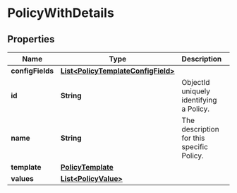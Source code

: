 # PolicyWithDetails

## Properties
Name | Type | Description | Notes
------------ | ------------- | ------------- | -------------
**configFields** | [**List&lt;PolicyTemplateConfigField&gt;**](PolicyTemplateConfigField.md) |  |  [optional]
**id** | **String** | ObjectId uniquely identifying a Policy. |  [optional]
**name** | **String** | The description for this specific Policy. |  [optional]
**template** | [**PolicyTemplate**](PolicyTemplate.md) |  |  [optional]
**values** | [**List&lt;PolicyValue&gt;**](PolicyValue.md) |  |  [optional]
